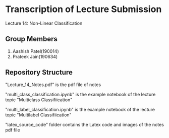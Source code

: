 # Transcription of Lecture Submission
Lecture 14: Non-Linear Classification

## Group Members
1. Aashish Patel(190014)
2. Prateek Jain(190634)

## Repository Structure
"Lecture_14_Notes.pdf" is the pdf file of notes

"multi_class_classification.ipynb" is the example notebook of the lecture topic "Multiclass Classifiication"

"multi_label_classification.ipynb" is the example notebook of the lecture topic "Multilabel Classifiication"

"latex_source_code" folder contains the Latex code and images of the notes pdf file
